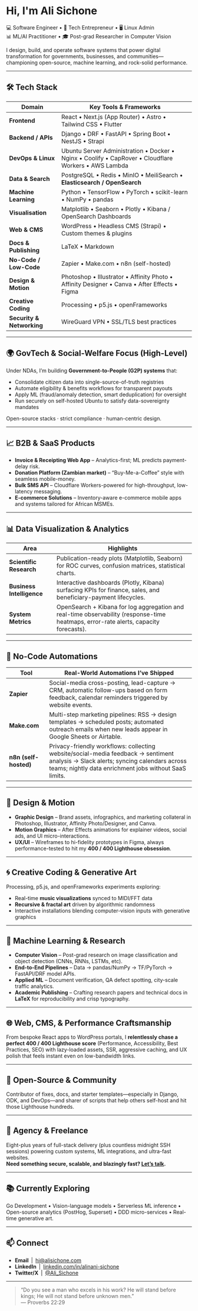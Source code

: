 # Hi, I'm Ali Sichone

💻 Software Engineer • 💼 Tech Entrepreneur • 🖥️ Linux Admin  
📊 ML/AI Practitioner • 🎓 Post-grad Researcher in Computer Vision

I design, build, and operate software systems that power digital transformation for governments, businesses, and communities—championing open-source, machine learning, and rock-solid performance.

---

## 🛠️ Tech Stack

| Domain | Key Tools & Frameworks |
| ------ | ---------------------- |
| **Frontend** | React • Next.js (App Router) • Astro • Tailwind CSS • Flutter |
| **Backend / APIs** | Django • DRF • FastAPI • Spring Boot • NestJS • Strapi |
| **DevOps & Linux** | Ubuntu Server Administration • Docker • Nginx • Coolify • CapRover • Cloudflare Workers • AWS Lambda |
| **Data & Search** | PostgreSQL • Redis • MinIO • MeiliSearch • **Elasticsearch / OpenSearch** |
| **Machine Learning** | Python • TensorFlow • PyTorch • scikit-learn • NumPy • pandas |
| **Visualisation** | Matplotlib • Seaborn • Plotly • Kibana / OpenSearch Dashboards |
| **Web & CMS** | WordPress • Headless CMS (Strapi) • Custom themes & plugins |
| **Docs & Publishing** | LaTeX • Markdown |
| **No-Code / Low-Code** | Zapier • Make.com • n8n (self-hosted) |
| **Design & Motion** | Photoshop • Illustrator • Affinity Photo • Affinity Designer • Canva • After Effects • Figma |
| **Creative Coding** | Processing • p5.js • openFrameworks |
| **Security & Networking** | WireGuard VPN • SSL/TLS best practices |

---

## 🌍 GovTech & Social-Welfare Focus (High-Level)

Under NDAs, I’m building **Government-to-People (G2P) systems** that:

* Consolidate citizen data into single-source-of-truth registries  
* Automate eligibility & benefits workflows for transparent payouts  
* Apply ML (fraud/anomaly detection, smart deduplication) for oversight  
* Run securely on self-hosted Ubuntu to satisfy data-sovereignty mandates  

Open-source stacks · strict compliance · human-centric design.

---

## 📈 B2B & SaaS Products

* **Invoice & Receipting Web App** – Analytics-first; ML predicts payment-delay risk.  
* **Donation Platform (Zambian market)** – “Buy-Me-a-Coffee” style with seamless mobile-money.  
* **Bulk SMS API** – Cloudflare Workers-powered for high-throughput, low-latency messaging.  
* **E-commerce Solutions** – Inventory-aware e-commerce mobile apps and systems tailored for African MSMEs.  

---

## 📊 Data Visualization & Analytics

| Area | Highlights |
| ---- | ---------- |
| **Scientific Research** | Publication-ready plots (Matplotlib, Seaborn) for ROC curves, confusion matrices, statistical charts. |
| **Business Intelligence** | Interactive dashboards (Plotly, Kibana) surfacing KPIs for finance, sales, and beneficiary-payment lifecycles. |
| **System Metrics** | OpenSearch + Kibana for log aggregation and real-time observability (response-time heatmaps, error-rate alerts, capacity forecasts). |

---

## 🔄 No-Code Automations

| Tool | Real-World Automations I’ve Shipped |
| ---- | ----------------------------------- |
| **Zapier** | Social-media cross-posting, lead-capture → CRM, automatic follow-ups based on form feedback, calendar reminders triggered by website events. |
| **Make.com** | Multi-step marketing pipelines: RSS → design templates → scheduled posts; automated outreach emails when new leads appear in Google Sheets or Airtable. |
| **n8n (self-hosted)** | Privacy-friendly workflows: collecting website/social-media feedback → sentiment analysis → Slack alerts; syncing calendars across teams; nightly data enrichment jobs without SaaS limits. |

---

## 🎨 Design & Motion

* **Graphic Design** – Brand assets, infographics, and marketing collateral in Photoshop, Illustrator, Affinity Photo/Designer, and Canva.  
* **Motion Graphics** – After Effects animations for explainer videos, social ads, and UI micro-interactions.  
* **UX/UI** – Wireframes to hi-fidelity prototypes in Figma, always performance-tested to hit my **400 / 400 Lighthouse obsession**.

---

## 🌀 Creative Coding & Generative Art

Processing, p5.js, and openFrameworks experiments exploring:

* Real-time **music visualizations** synced to MIDI/FFT data  
* **Recursive & fractal art** driven by algorithmic randomness  
* Interactive installations blending computer-vision inputs with generative graphics  

---

## 🧠 Machine Learning & Research

* **Computer Vision** – Post-grad research on image classification and object detection (CNNs, RNNs, LSTMs, etc).  
* **End-to-End Pipelines** – Data → pandas/NumPy → TF/PyTorch → FastAPI/DRF model APIs.  
* **Applied ML** – Document verification, QA defect spotting, city-scale traffic analytics.  
* **Academic Publishing** – Crafting research papers and technical docs in **LaTeX** for reproducibility and crisp typography.

---

## 🌐 Web, CMS, & Performance Craftsmanship

From bespoke React apps to WordPress portals, I **relentlessly chase a perfect 400 / 400 Lighthouse score** (Performance, Accessibility, Best Practices, SEO) with lazy-loaded assets, SSR, aggressive caching, and UX polish that feels instant even on low-bandwidth links.

---

## 👐 Open-Source & Community

Contributor of fixes, docs, and starter templates—especially in Django, ODK, and DevOps—and sharer of scripts that help others self-host and hit those Lighthouse hundreds.

---

## 💼 Agency & Freelance

Eight-plus years of full-stack delivery (plus countless midnight SSH sessions) powering custom systems, ML integrations, and ultra-fast websites.  
**Need something secure, scalable, and blazingly fast? [Let’s talk](mailto:hi@alisichone.com).**

---

## 📚 Currently Exploring

Go Development • Vision-language models • Serverless ML inference • Open-source analytics (PostHog, Superset) • DDD micro-services • Real-time generative art.

---

## 📫 Connect

- **Email** | [hi@alisichone.com](mailto:hi@alisichone.com)  
- **LinkedIn** | [linkedin.com/in/alinani-sichone](www.linkedin.com/in/alinani-sichone)  
- **Twitter/X** | [@Ali_Sichone](https://x.com/Ali_Sichone)

---

> “Do you see a man who excels in his work? He will stand before kings; He will not stand before unknown men.”  
> — Proverbs 22:29
